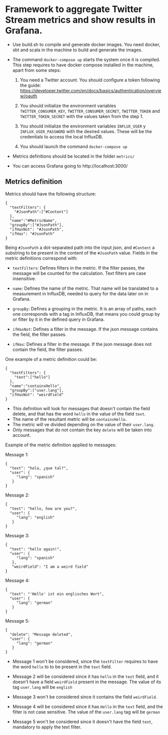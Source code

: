 # Framework to aggregate Twitter Stream metrics and show results in Grafana.

- Use build.sh to compile and generate docker images. 
You need docker, sbt and scala in the machine to build and generate the images.

- The command `docker-compose up` starts the system once it is compiled.
This step requires to have docker compose installed in the machine, apart from some steps:

    1. You need a Twitter account. You should configure a token following the guide:
https://developer.twitter.com/en/docs/basics/authentication/overview/oauth

    2. You should initialize the environment variables `TWITTER_CONSUMER_KEY`, `TWITTER_CONSUMER_SECRET`, 
    `TWITTER_TOKEN` and `TWITTER_TOKEN_SECRET` with the values taken from the step 1.
    
    3. You should initialize the environment variables `INFLUX_USER` y `INFLUX_USER_PASSWORD` 
    with the desired values. These will be the credentials to access the local InfluxDB.

    4. You should launch the command `docker-compose up`

- Metrics definitions should be located in the folder `metrics/`

- You can access Grafana going to http://localhost:3000/

## Metrics definition

Metrics should have the following structure:

```
{
  "textFilters": {
    "#JsonPath":["#Content"]
  },
  "name":"#MetricName",
  "groupBy":["#JsonPath"],
  "ifHasNot": "#JsonPath",
  "ifHas": "#JsonPath"
}
```

Being `#JsonPath` a dot-separated path into the input json, and `#Content` a substring 
to be present in the content of the `#JsonPath` value. Fields in the metric definitions
correspond with:

- `textFilters`: Defines filters in the metric. If the filter passes, the message will be 
counted for the calculation. Text filters are case insensitive.

- `name`: Defines the name of the metric. That name will be translated to a measurement in 
InfluxDB, needed to query for the data later on in Grafana.

- `groupBy`: Defines a grouping in the metric. It is an array of paths, each one corresponds 
with a tag in InfluxDB, that means you could group by or filter by it in the defined query 
in Grafana.

- `ifHasNot`: Defines a filter in the message. If the json message contains the field, 
the filter passes.

- `ifHas`: Defines a filter in the message. If the json message does not contain the field, the
filter passes.

One example of a metric definition could be:

```
{
  "textFilters": {
    "text":["hello"]
  },
  "name":"containsHello",
  "groupBy":["user.lang"],
  "ifHasNot": "weirdField"
}
```

- This definition will look for messages that doesn't contain the field delete, and that has the 
word `hello` in the value of the field `text`. 
- The name of the resultant metric will be `containsHello`.
- The metric will ve divided depending on the value of their `user.lang`.
- Only messages that do not contain the key `delete` will be taken into account.

Example of the metric definition applied to messages:

Message 1:
```
{
  "text": "hola, ¿que tal?",
  "user": {
     "lang": "spanish"
   }
}

```

Message 2:
```
{
  "text": "hello, how are you?",
  "user": {
     "lang": "english"
   }
}

```

Message 3:
```
{
  "text": "hello again!",
  "user": {
     "lang": "spanish"
   },
   "weirdField": "I am a weird field"
}

```

Message 4:
```
{
  "text": "'Hello' ist ein englisches Wort",
  "user": {
     "lang": "german"
   }
}

```

Message 5:
```
{
  "delete": "Message deleted",
  "user": {
     "lang": "german"
   }
}

```

- Message 1 won't be considered, since the `textFilter` requires to have the word `hello` to
to be present in the `text` field.

- Message 2 will be considered since it has `hello` in the `text` field, and it doesn't have 
a field `weirdField` present in the message. The value of its tag `user.lang` will be `english`

- Message 3 won't be considered since it contains the field `weirdField`.

- Message 4 will be considered since it has `Hello` in the `text` field, and the filter is not
case sensitive. The value of the `user.lang` tag will be `german`

- Message 5 won't be considered since it doesn't have the field `text`, mandatory to apply the
text filter.
 
